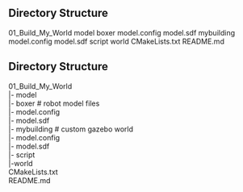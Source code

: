 ## Directory Structure

01_Build_My_World
model
boxer
model.config
model.sdf
mybuilding
model.config
model.sdf
script
world
CMakeLists.txt
README.md

## Directory Structure  <br />


01_Build_My_World  <br />
|- model  <br />
       |- boxer                       # robot model files  <br />
              |- model.config  <br />
              |- model.sdf  <br />
       |- mybuilding                  # custom gazebo world  <br />
              |- model.config  <br />
              |- model.sdf  <br />
|- script  <br />
|-world  <br />
CMakeLists.txt <br /> 
README.md  <br />

